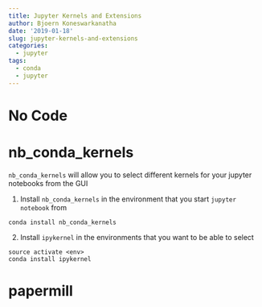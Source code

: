 ```yaml
---
title: Jupyter Kernels and Extensions
author: Bjoern Koneswarkanatha
date: '2019-01-18'
slug: jupyter-kernels-and-extensions
categories:
  - jupyter
tags:
  - conda
  - jupyter
---
```



# No Code


# nb_conda_kernels

`nb_conda_kernels` will allow you to select different kernels for your jupyter notebooks from the GUI

1. Install `nb_conda_kernels` in the environment that you start `jupyter notebook` from

```shell
conda install nb_conda_kernels
```

2. Install `ipykernel` in the environments that you want to be able to select
```
source activate <env>
conda install ipykernel
```

# papermill
